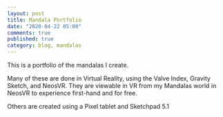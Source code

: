 ```yaml
---
layout: post
title: Mandala Portfolio
date: "2020-04-22 05:00"
comments: true
published: true
category: blog, mandalas
---
```

This is a portfolio of the mandalas I create.

Many of these are done in Virtual Reality, using the Valve Index, Gravity Sketch, and NeosVR. They are viewable in VR from my Mandalas world in NeosVR to experience first-hand and for free.

Others are created using a Pixel tablet and Sketchpad 5.1

<script src="https://cdn.jsdelivr.net/npm/publicalbum@latest/embed-ui.min.js" async></script>
<div class="pa-carousel-widget" style="width:100%; height:480px; display:none;"
  data-link="https://photos.app.goo.gl/keMbqzVmsk4uPp6a9"
  data-title="Mandalas"
  data-description="51 new photos added to shared album">
  <object data="https://lh3.googleusercontent.com/rVgzHD7TR-0sFog_vm2fLo8nsxw-eRPlX5Pza_mj5VOidw1xkv5ufjftc8qgQwHqhghdaFYROXqh7n5VlKc9eEbUQId7a4gldl-FG6AGhfyLQa5qRQK_nYxB0ggxVeZDFs_yHQN6BuQ=w1920-h1080"></object>
  <object data="https://lh3.googleusercontent.com/ToaDKVy1L96ihxDLQMDllnlQqgvf2JNYAzwqN7aSSEoz0Hu9tHPnZObaUQVm_tkc-a0yXMz-t_UYutGXsl2n2O6TkTyZ8QkNim3TQ8qtpFp-Ftk3qGv_r5wLunxxQrZiR4uFVZMgjgw=w1920-h1080"></object>
  <object data="https://lh3.googleusercontent.com/P1gCTYuQ6FxUSQaEK0-BuxHwd5qaZX-hNsPbxh10A09WQNYiLQH2zgwaBf_mmWTL0akH6oF9dxCTVOfISVh4gIWJjMGRDvbPm68fmyFPyxh2JyBBfvlZ3f2e0GkoTTwTWOQv1rwNZ0Q=w1920-h1080"></object>
  <object data="https://lh3.googleusercontent.com/1LPkCnjmR_ppqkkcl2rbD8dwArW3azqmWi-Iff1sjyMDvpYwj-Zm01WSOoCgfbt7ICOANUXdkqsyzGjG7D8AMlleRMxZkVbdQtQqcK9OERuxx5lgnu_Ik4luvhuAAQb3z_gTt1uc8K0=w1920-h1080"></object>
  <object data="https://lh3.googleusercontent.com/pKhjlfP_agzFWeTqxh626_vp6jIj2UD7K-Gcc9RLH1dswi7efZoTZvfWMa03jf3R0DLqUBU8tFVW7VLuzWaE2kVjJYdSft38z5gXfeYqSyqV-U2hRYDO0QwXznZkc9lS4Ll7wBbbsik=w1920-h1080"></object>
  <object data="https://lh3.googleusercontent.com/D9oRnHQmDCJwtE3iBteOfVZ2CgoRqzrcUzFhKC76PIOU6tAQhXT-md7PXNE6Kzv2agJ2iHRSGB_lG5J2FS-nLw1ZUQ7YgH_AwkVVbZHx5zF2rLE2lH-UsVBFv_jXCbVQMCFqwGRXHOU=w1920-h1080"></object>
  <object data="https://lh3.googleusercontent.com/77236llCYMl4i1KtwfVbP-Kce316i7O-uH0P7VWVQIZupLzUrnPf62ND5L2N2M1cdohMgqcDUdc_2elSqmgEFUN94ob-ewO67XDp8hk_MztqmVWvUPcFPpI2lP-4IZDJDAy7XcX_AuI=w1920-h1080"></object>
  <object data="https://lh3.googleusercontent.com/U43-z-VbkY8NoY_9BywX662B4Ik4VQKeMCf9zWn9dt4_tv2_mv7A1_ohKJ05IG9nnEWhK71SmUiuusuMMmfrVvdbZ5QSGH9VKIyvpgtwplKl344d60oJXJOMo5HH-JsvvmfV0TQvPTo=w1920-h1080"></object>
  <object data="https://lh3.googleusercontent.com/bH4LvmfNSZX6Wh2Zivcw2nJws6_09W_amOHG0E7r5R1oiA8wNWqppYrZ1vaHCMYiJoxOsH18mXqVokNJ7FTTB6nnbeuu_a4yNF_2m4TqPx8VeiBPjVhePeRkbnBMEDcil-9pXJaWFjA=w1920-h1080"></object>
  <object data="https://lh3.googleusercontent.com/dNQcaAIBo2wziQkQEY0R2lVGk_Zw0xWCvqidFCcMoyKj-Mx4NUwKfPp01ZKqovroBIUNAzDc3rdMvOOoKn_QFVXftZoyLwegrMnufL-2txCmwe0M3seduvzWqZ2rylpxmRq27vqmamg=w1920-h1080"></object>
  <object data="https://lh3.googleusercontent.com/RSdIRPL7SR9t2NYXMWBdAMTlG6mSKxUV_9qKEVuBgy-bMe3TRz0YES_KCiCSucTPPUo210T9EENnNZtHf1g-G11V1-dzuSZcSIyyiJ3BinZ_asNLPfetoaR1jm01xxTJ5p0Z-AwXd2E=w1920-h1080"></object>
  <object data="https://lh3.googleusercontent.com/JKpCp3B2Z_Thp_nrNosB7K15DbBdZ54HUOmEMoL3Q-V3gEy6Asiw0P3NXR6mw0lbyWnY3j5iO2aQn6VqPDiQ0NSdZleNGkaovDASqHYnTFbdMdzhsEbGXhSyakJlsPppUnjJFJdNVAY=w1920-h1080"></object>
  <object data="https://lh3.googleusercontent.com/n6bmpWLogjhYFNodejWLuRh4KR23TEaZYD8Y9_u2aO3TsCd4v31psQQPHj-_DWWvgf-VOufXYCv0WoKi6Y4EAcNxEXM76qvZE5vySminRKBBVX0c4-CaMGNKd0xU7MisqKOrFfgzYCg=w1920-h1080"></object>
  <object data="https://lh3.googleusercontent.com/kg9eh5-GfOZPLu9EJu_3jTNbz9iwTROACxUiD9qDZVHlx0DjC2_6CqTEsq52xGrPsyHt-UfbOmXaqklGxsskHoLmemzcAObpFfzpcgu18jbYexOSGUKp91eQ0Pk-nQFJ2Z6f5jWOKwQ=w1920-h1080"></object>
  <object data="https://lh3.googleusercontent.com/--OOYAGNu08Y5eSqpxOu-eDXt9UhPUZgUcWZRUkkAQYQLnXtZJXkBh4IHcQkjXCZS0FOEQHkU45rakZRIYK_PMWTtSETr995zHwddwgazGqFueDWbw993WRCB-gSi_rVKB6o6omKF5Y=w1920-h1080"></object>
  <object data="https://lh3.googleusercontent.com/2bmBO3JJ6yrc0UzoIB2PeAES7bHFdXwn7XeQEOP3EO_Z7xf__jbTPG9RdARMQsv3M1U_GBA_1OOkciAs_jR6dCAmvgLXezYdFbboUc-bNuzsCJBupnb0CTz7gZ4HsxY1dSXbs2-q5zg=w1920-h1080"></object>
  <object data="https://lh3.googleusercontent.com/1Qd-8mvVVjrBjwmatoCjtTLZLEbEijvk6zKt_PulffRFqk-oRh9BNiQtOXZOMzY80TculU8LpY2M-FsF_k6DwHyKcljCB1bW-Ix0ArWebwN4IghjrGD7DUvlxccNJjlGa5dQAFHxei0=w1920-h1080"></object>
  <object data="https://lh3.googleusercontent.com/8Y8mhegwWcrCdPoSYQ1rAG93ZjWL8etGrZAY7jbjVThdQ6U6COITe8g9xzMG0Hi3LSORg4u_IRLwKCJ-qd4zEkR63BGl2eQU4GmYvgRjeq2vWAw7dUHqz0l9u67_jRydBz_6vr6N6S0=w1920-h1080"></object>
  <object data="https://lh3.googleusercontent.com/v_nqtPZRVOPFidA4H6Ruvvh0K6BzfRT5phJsuLrcmqC1ly7pVJhm9Xkxlt-GmYDZvhrLCUlpO_eBflSdejxDZFtesh0y-aGwnYAPFS8BMewMZtPlW7ZuDhSEOxd0jO6YHgum3aAtx5A=w1920-h1080"></object>
  <object data="https://lh3.googleusercontent.com/FKl8C0Gcb5eOE2wGmlhKkTDgQGY9-gkZVqqZPKL733JG2fsxA-27nTNfz_eY4lP5cBjdpWt22Rg4y9tZKTAc_9hNPBrjOMCik9lWnTyP1cboP7Qlvu8K7F09lbI1iQ72RyiCyj3hWIQ=w1920-h1080"></object>
  <object data="https://lh3.googleusercontent.com/TWWvP_PdBUSiW4mpiPxEqgLuKsSwZYDqTNHHd9SjItxo6CKvVnm1iWoy5wlvPlJPcTn6JD1FGM4PJHVbhqqdKCtk-9lA2rarQu9U89p4lcnqWV3r1oqvpW-qJKbG8HeYOp1-iLyNFKw=w1920-h1080"></object>
  <object data="https://lh3.googleusercontent.com/teG9rU55YrPCMTZldq64hPRdYzDKElt6oVAVlJy6G5XTaCC87rQ7G2Nq47cnU9xTYi5sxyWpU1Vmdu_NwYvJrf29j6jJkI1evxx1gwTenumnP9wanAtQYQ2n1COtA51aCExg8V79Ox0=w1920-h1080"></object>
  <object data="https://lh3.googleusercontent.com/u5UlYHzbugFnVW0mgUtHy39qHzu9xfLPPPGRSKzNFB__wwaVBf1hWpbB-UT1fMEOgKKHIVH2Eu6miFxTopA1N6oIldZzEv-L089u2_thYgzT3BQq3spqqrPGWVS9Rbd-Gd6ooe-OfjM=w1920-h1080"></object>
  <object data="https://lh3.googleusercontent.com/HTKUDlzVI6zCAv_9HkYt3a4JGTRxURttXx09hsESi_QfDDUNOIPR2ng1iJXIhV3w6uyJCM0TV2EGJMgj3eTWnqTJHB2iU9oUd3PWC1Nid-2EYsNsV1Wetvndezh7gX1v2qLU4sI7h_w=w1920-h1080"></object>
  <object data="https://lh3.googleusercontent.com/_9vDqXEMngY4hH7u1I62bHGpDtBcq4or-2-YyY8gFVLDNX-bp73XB7qSCobd1MIf2eFpHqaPvuVDlfpq0Rjt2xpiJAIOVLDOlbVpiY2Z6EpIcQMSWD9HC1pWcuu4BjhlRIzTlpn2AoU=w1920-h1080"></object>
  <object data="https://lh3.googleusercontent.com/GfXDz2oFri9Fs-nXaZQzQ7U5NvBBrDpN0RsyIF6L0xmNdhVgdoXk8_8Ns4TvzTDJiK9Ney-fSdhsXfeFCazWZCxx7Nvr-T6EjWGtg7TjRSTWD3yqa0f7iGhgspEnyd2phFqBPUgBHUQ=w1920-h1080"></object>
  <object data="https://lh3.googleusercontent.com/BKVrEmbeDfqnaO6Rby9mdsfZMrh-plwjxit6ehksy8kvnO4pZvjfR2T1DbDwzarEDR6NjyZhX4QizZpYGtTGqnXCdRvu7eOstn8Z48IGj-HLTd1z-EHmOs3HHq2kWdJqdFLmcoZXf7A=w1920-h1080"></object>
  <object data="https://lh3.googleusercontent.com/NUIv-R2swwmFPcMFAkkNh9sT0Jloue3fVPJnfHmwzu7VxSZBYviNdAzGikeKEM39baFtBhEtEtZ_lP0pf2IGt39_A62drij5ZoWGgTZsOEKGQ1iWye0AC_SWoLv5W2IdvqyNF33K-HM=w1920-h1080"></object>
  <object data="https://lh3.googleusercontent.com/2P6km6bNPRUZmI3gbqnQw9DGEQOyUnhT0SBnPVpVmy9p0kF25WD1RX_ZosN3sO5ri8mGw84ZkEbIji1bZRVnBRbi-uAx-_S1f9IG8XTQU0j2nWbTwy8Fv7_wEXx9vffID31aDCB5uZM=w1920-h1080"></object>
  <object data="https://lh3.googleusercontent.com/FbuwHIjz4JcCRpEcpSjXYQNVxYJ8lqxZ2_B6zg2N12gdMFbxVlNt3Y1pJfhdl1SjvK7AdjCkYnVHp-uoYFGs6RZ9we6KYQmSR2CsSkfF-8tIAxAsq7wa7JY4WSA_Et9-HqHSAJextVQ=w1920-h1080"></object>
  <object data="https://lh3.googleusercontent.com/Y7NUJA4JPASRbMZma_vAqvNNJ5p-4kS7vYlVzl5HKD7BeFzhwSooQdRpD0CkyZJ9jwnJllYnSHJJQcMUWyDE9uLwLEp50bRB5NGhJ5YRYiiODIdtcrLgIijRH5P2Ove82hRIJm8DMYU=w1920-h1080"></object>
  <object data="https://lh3.googleusercontent.com/yQuf9YbfwFr6zFJt-n8MwyqlsyHKzxLPCt8CSZ7cCX4bpxhDipeHnHTjCJzVCw4adQT_7PztqsYBNf9_ywkwxu2ztOYYqiZIJLN7GmXb9swM8IykdD_r-nxYZni-y5Tm8z7WruZ0ado=w1920-h1080"></object>
  <object data="https://lh3.googleusercontent.com/0SHHJ3u3CA7VdPdm_3nYVhQmTddHjfqmPyFhhT6nXUV9ohU9d8k_9MLfexazkg_Y_1QEpFMEMTBQ2aPAM-1ptzSzB9RVdLOHMhFWK4SVB9Q2tIIobuEacFaixccya0KrqKlOMLWoj90=w1920-h1080"></object>
  <object data="https://lh3.googleusercontent.com/elwG9UvAepqdqf_btBEEmPjTEMFo9vRL9NyoKsGLcBZWyuPwp5jy8CcEwCH6XKBWOwgcEreRfPCkMC_W1-GEYVHz7U7cep5XVSfNxAn4Xy9kwn6rG0g1uvJqdOTWWyRpdY8mTn63Y7I=w1920-h1080"></object>
  <object data="https://lh3.googleusercontent.com/PxP4m-rVgOnbWHnGToXfi4lyqSdyPVHFCUK817MeC4tnJdA2Yjl84FvjDfC-OYsbrP7k5hQBfNFDAcGg6-UbPYvI_CCXtia-dw6tIJfkukJbPO7PRr_JttdtE84tQcld9EQyH3opiZc=w1920-h1080"></object>
  <object data="https://lh3.googleusercontent.com/lKRqaF_d-w6WWzYtgn7Opvsa1uearUSCn_DLG8r940p_KoOUEoEX9xkChaWU6MjInJDplLT40SVvPjsZRsGm4rHWY5utKtWMagYpWKioaQG1DCyeRTURvCKA1Poil7lQaOm3Ild7qqk=w1920-h1080"></object>
  <object data="https://lh3.googleusercontent.com/bdr8nM2ug-NUdIw3TsskRsc74jg5jNcmPz_iViAuuMoRq24eeiYN3kuhkplvRNfhIXJf51St4QsiwM41LcTrJLr99kB3YNPacpKQ2hSdt8dnjF6CLWSAq3DhZ9spAf8_FXmooLAsOKs=w1920-h1080"></object>
  <object data="https://lh3.googleusercontent.com/IPRyiYjidmFH1Qab9aEx2xkobr031zp9yXRGOJCN9sfygnrBbd9wi9_nmlu_7ITlrxiuoGmJA-ubh7nIXO8Y_Ldk-Jh2GJk2c8rWWMVonbB9VPtPHZ0OQFcOEpAB4mD6zG4p5Hfx6pE=w1920-h1080"></object>
  <object data="https://lh3.googleusercontent.com/EVlZm6CL6LJWw1Dz0N-9gPwdO_5d60wT9uqX9JGtJrEh18fq4gjmyo4KiT7R9GlNzXrsx58EDoRjXni3UYY4_amsjzFTwIvUPlSAdKiqLkFuyEl_zcgoeU2hPzEEE0Vo9DFjdLQOqoE=w1920-h1080"></object>
  <object data="https://lh3.googleusercontent.com/lcj00vLKtMy5hHlrPFFYCMp1KYxGXVpwVbwFCfx2ouS4ASUC0Q8v3K_5w7X3yKSOhPd_bH0qnN816kVAKpMkeReALS00mRhBIJbPcPhWRQkKnDcv7SphqQ4NEZEo_GS-YJ9sGL-Sk7E=w1920-h1080"></object>
  <object data="https://lh3.googleusercontent.com/_7fjsn3Eeub3uqb7AT4RNfy1sQ-PfSLTemwWX-pAO-o9STg4A0XSp6CcUwXaJyiTFeF23gB8ORgB6Voa8E5edqG727HarXdNwZ7EZvXS4CWUOW8xZ3GFbEaBKdN7UhkVqn7sJmVMg-0=w1920-h1080"></object>
  <object data="https://lh3.googleusercontent.com/1ENLh7Y_2qy5uSOxMXrxT-9irSrKF9vWw5dE_zeS65zpxM1f8tDyJ8o_EmUw53q8cQjV0U6Ta6V27Cq3w997Kg_lMirOFsU3siYlohoh-ZdpbWB_PkGfnaI7WbR2QNQNkmdLKltUw1M=w1920-h1080"></object>
  <object data="https://lh3.googleusercontent.com/kRny3M4-aPp-hG35jruUNh_4upYCUzROmGunD_Asgse1KKN-W5ErRnSrH0B0gV25PfUHs7xKZys8XdgMsGzeHQyyyuyar68Eb-rNOMg8hvVqpo6zpOXexbUq2WnMFeVmB9VO6N4HfBA=w1920-h1080"></object>
  <object data="https://lh3.googleusercontent.com/6VmDF78irVrLxDfWO3Pej3e4V-XiUKOWujooa-wuiq-NinNh4ZGav8iDHHiK0btTWMVCuybXSPQ93et7anydnWReeyUydH0Ycc7UOjFvZB1pUT_jboFcfeDa0LxB-EodbvP7P4o6jzA=w1920-h1080"></object>
  <object data="https://lh3.googleusercontent.com/zLs30YLD_FOEzjSwmBDIAPi_CS7VnAEUO18sDT9MSlRuqvYC0yGlRh7lxqdZUt-VUO6Klm_RXs3ADP8ExRX7AB-Y1nlCWde2n_GjlY_HzIEoXMxnRmTnFYa5-zd00Aj1adQq_wEGuxU=w1920-h1080"></object>
  <object data="https://lh3.googleusercontent.com/4BnOzYqe9brKSPFRegkiFMZ0x5g_iXSIs4An8uYf-wfeQpdg0PR67elSCoVBPEI_R-sKEgWBf1Rv_FvUfMOeUqeqiqcA805GbDcThnV8KJN6hbdtNA3hVM0o_JKHmnv6fp9fbW0bCOw=w1920-h1080"></object>
  <object data="https://lh3.googleusercontent.com/2pfm17L53wHPNjdBGX3KRYom7amfDphog61kOPz__Cq0BCvcvcuUVRAsihlAQtbZeWu9hg4FOM2kIRPIbWhA6dBvIXmjU7QvFpnrJIVDpZQR_t8JPuoRxulihMjxVrLGjBr83rhKpVI=w1920-h1080"></object>
  <object data="https://lh3.googleusercontent.com/DUmifAG7GnIGwlMh3rip3WGCqYIJ9PPt1ywuYQbBV061xpkd-7KaaNg2vUXrXZGEGMO0ErHwNnyhKvnYQW3qIWrhsfjhSG4-HFqm7EHIQFQ4TwCn08Hzq6E97hxN9XC9-z3le1K540k=w1920-h1080"></object>
  <object data="https://lh3.googleusercontent.com/1MByNR3eEYZpsqsPabeFZnMTvBjKjPQkwheZgpcrqBWijC5h6Dl6gXWk3_Ku7KFH0yCyhcEWVmPa6x4x2oaqYKbBlG9UKkF3Pp3d45UDqFr1fhVq8wbnRHOnV5nx8Bsrg_5VigV7TpM=w1920-h1080"></object>
  <object data="https://lh3.googleusercontent.com/GDC8LM9xEvSULtR5YNGucwt5z-BMMEDf_oKm6B4H4ME3IEhssXrRaYZA5UxF1HD_4Xpvr0vkWa02gqZONwiBSxcox3n3rkcjBSezUGpPYoYYF6r010EWWd1rxoJsoQslx_u8Z_F7V-Y=w1920-h1080"></object>
  <object data="https://lh3.googleusercontent.com/qZlOW8vZO2_eDWax630h9GJ_mV6SfwxgwMEcKlzWznPg4o7VQaKk2do-fVX0AH4rlALu4HmFFN0Mk8NMCRHGIWdTPxjBA6cK_4rHYT9pvQAunoOuuB5L9fvYifUdqAJLSrkMoYrqssU=w1920-h1080"></object>
</div>
